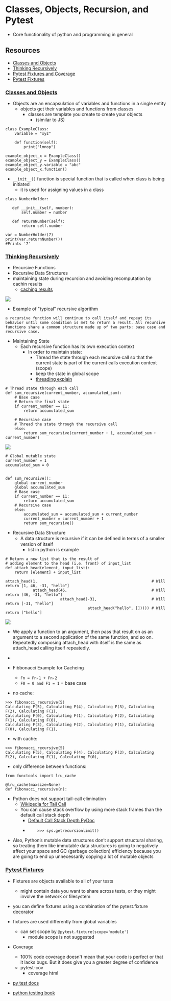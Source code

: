 # Classes, Objects, Recursion, and Pytest
- Core functionality of python and programming in general

## Resources
- [Classes and Objects](https://www.learnpython.org/en/Classes_and_Objects)
- [Thinking Recursively](https://realpython.com/python-thinking-recursively/)
- [Pytest Fixtures and Coverage](https://www.linuxjournal.com/content/python-testing-pytest-fixtures-and-coverage)
- [Pytest Fixtures](https://docs.pytest.org/en/latest/fixture.html)

### [Classes and Objects](https://www.learnpython.org/en/Classes_and_Objects)
- Objects are an encapsulation of variables and functions in a single entity
    - objects get their variables and functions from classes
        - classes are template you create to create your objects
            - (similar to JS)
```
class ExampleClass:
    variable = "xyz"

    def function(self):
        print("lmnop")

example_object_x = ExampleClass()
example_object_y = ExampleClass()
example_object_y.variable = "abc"
example_object_x.function()
```
- `__init__()` function is special function that is called when class is being initiated
    - it is used for assigning values in a class
```
class NumberHolder:

   def __init__(self, number):
       self.number = number

   def returnNumber(self):
       return self.number

var = NumberHolder(7)
print(var.returnNumber())
#Prints '7'
```

### [Thinking Recursively](https://realpython.com/python-thinking-recursively/)
- Recursive Functions
- Recursive Data Structures
- maintaining state during recursion and avoiding recomputation by cachin results 
    - [caching results](https://realpython.com/python-memcache-efficient-caching/)

<img src = "https://i.imgur.com/9GBmsFw.png"/>

- Example of "typical" recursive algorithm 

```
a recursive function will continue to call itself and repeat its behavior until some condition is met to return a result. All recursive functions share a common structure made up of two parts: base case and recursive case. 
```

- Maintaining State
    - Each recursive function has its own execution context
        - In order to maintain state:
            - Thread the state through each recursive call so that the current state is part of the current calls execution context (scope)
            - keep the state in global scope
            - [threading explain](https://realpython.com/intro-to-python-threading/)
```
# Thread state through each call
def sum_recursive(current_number, accumulated_sum):
    # Base case
    # Return the final state
    if current_number == 11:
        return accumulated_sum

    # Recursive case
    # Thread the state through the recursive call
    else:
        return sum_recursive(current_number + 1, accumulated_sum + current_number)
```
<img src = "https://i.imgur.com/MOz4nYH.png"/>

```
# Global mutable state
current_number = 1
accumulated_sum = 0


def sum_recursive():
    global current_number
    global accumulated_sum
    # Base case
    if current_number == 11:
        return accumulated_sum
    # Recursive case
    else:
        accumulated_sum = accumulated_sum + current_number
        current_number = current_number + 1
        return sum_recursive()
```

- Recursive Data Structure
    - A data structure is recursive if it can be deﬁned in terms of a smaller version of itself
        - list in python is example
```
# Return a new list that is the result of
# adding element to the head (i.e. front) of input_list
def attach_head(element, input_list):
    return [element] + input_list

```
```
attach_head(1,                                                  # Will return [1, 46, -31, "hello"]
            attach_head(46,                                     # Will return [46, -31, "hello"]
                        attach_head(-31,                        # Will return [-31, "hello"]
                                    attach_head("hello", [])))) # Will return ["hello"]
```

<img src = "https://files.realpython.com/media/list.3df62a89243d.gif"/>

- We apply a function to an argument, then pass that result on as an argument to a second application of the same function, and so on. Repeatedly composing attach_head with itself is the same as attach_head calling itself repeatedly.
- 
- Fibbonacci Example for Cacheing
    - `Fn = Fn-1 + Fn-2`
    - ` F0 = 0 and F1 = 1 ` = base case

- no cache:
```
>>> fibonacci_recursive(5)
Calculating F(5), Calculating F(4), Calculating F(3), Calculating F(2), Calculating F(1), 
Calculating F(0), Calculating F(1), Calculating F(2), Calculating F(1), Calculating F(0), 
Calculating F(3), Calculating F(2), Calculating F(1), Calculating F(0), Calculating F(1),
```
   
 - with cache: 
```
>>> fibonacci_recursive(5)
Calculating F(5), Calculating F(4), Calculating F(3), Calculating F(2), Calculating F(1), Calculating F(0),
```

- only difference between functions: 

```
from functools import lru_cache

@lru_cache(maxsize=None)
def fibonacci_recursive(n):
```
- Python does not support tail-call elimination
    - [Wikipedia for Tail Call](https://en.wikipedia.org/wiki/Tail_call)
    - You can cause stack overflow by using more stack frames than the default call stack depth
        - [Default Call Stack Depth PyDoc](https://docs.python.org/3.6/library/sys.html#sys.getrecursionlimit)
        - ``` >>> import sys
              >>> sys.getrecursionlimit() 

- Also, Python’s mutable data structures don’t support structural sharing, so treating them like immutable data structures is going to negatively affect your space and GC (garbage collection) efficiency because you are going to end up unnecessarily copying a lot of mutable objects

### [Pytest Fixtures](https://docs.pytest.org/en/latest/fixture.html)

- Fixtures are objects available to all of your tests
    - might contain data you want to share across tests, or they might involve the network or filesystem

- you can define fixtures using a combination of the pytest.fixture decorator

-  fixtures are used differently from global variables
    - can set scope by `@pytest.fixture(scope='module')`
        - module scope is not suggested
- Coverage 
    - 100% code coverage doesn't mean that your code is perfect or that it lacks bugs. But it does give you a greater degree of confidence
    -  pytest-cov
        - coverage html
- [py test docs](http://pytest.org.)
- [python testing book](http://pythontesting.net.)